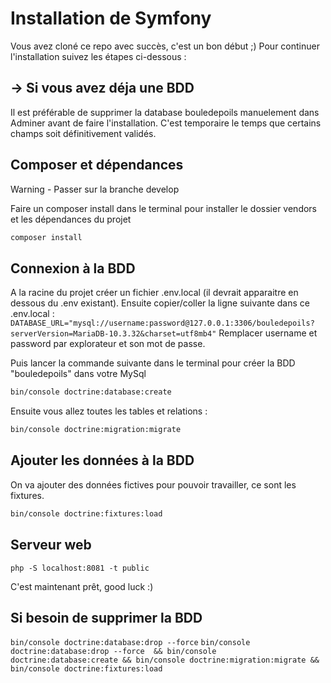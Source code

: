 # Installation de Symfony #

Vous avez cloné ce repo avec succès, c'est un bon début ;)
Pour continuer l'installation suivez les étapes ci-dessous :

## -> Si vous avez déja une BDD ##

Il est préférable de supprimer la database bouledepoils manuelement dans Adminer avant de faire l'installation.
C'est temporaire le temps que certains champs soit définitivement validés.

## Composer et dépendances ##

Warning - Passer sur la branche develop

Faire un composer install dans le terminal pour installer le dossier vendors et les dépendances du projet

```sh
composer install
```

## Connexion à la BDD ##

A la racine du projet créer un fichier .env.local (il devrait apparaitre en dessous du .env existant). Ensuite copier/coller la ligne suivante dans ce .env.local :
```DATABASE_URL="mysql://username:password@127.0.0.1:3306/bouledepoils?serverVersion=MariaDB-10.3.32&charset=utf8mb4"``` Remplacer username et password par explorateur et son mot de passe.

Puis lancer la commande suivante dans le terminal pour créer la BDD "bouledepoils" dans votre MySql

```sh
bin/console doctrine:database:create
```

Ensuite vous allez toutes les tables et relations :

```sh
bin/console doctrine:migration:migrate
```

## Ajouter les données à la BDD ##

On va ajouter des données fictives pour pouvoir travailler, ce sont les fixtures.

```sh
bin/console doctrine:fixtures:load
```

## Serveur web ##

```php -S localhost:8081 -t public```

C'est maintenant prêt, good luck :)

## Si besoin de supprimer la BDD ##

```bin/console doctrine:database:drop --force```
```bin/console doctrine:database:drop --force  && bin/console doctrine:database:create && bin/console doctrine:migration:migrate && bin/console doctrine:fixtures:load```


